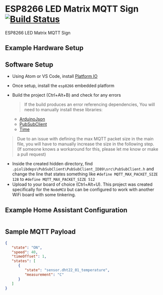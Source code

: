 # ESP8266 LED Matrix MQTT Sign [![Build Status](https://travis-ci.org/timmo001/ESP8266-LED-Matrix-MQTT-Sign.svg?branch=master)](https://travis-ci.org/timmo001/ESP8266-LED-Matrix-MQTT-Sign)

ESP8266 LED Matrix MQTT Sign

## Example Hardware Setup



## Software Setup

- Using Atom or VS Code, install [Platform IO](https://platformio.org/platformio-ide)
- Once setup, install the `esp8266` embedded platform
- Build the project (Ctrl+Alt+B) and check for any errors

  > If the build produces an error referencing dependencies, You will need to manually install these libraries:
    - [ArduinoJson](https://platformio.org/lib/show/64/ArduinoJson)
    - [PubSubClient](https://platformio.org/lib/show/89/PubSubClient)
    - [Time](https://platformio.org/lib/show/44/Time)
> Due to an issue with defining the max MQTT packet size in the main file, you will have to manually increase the size in the following step. (If someone knows a workaround for this, please let me know or make a pull request)
- Inside the created hidden directory, find `.piolibdeps\PubSubClient\PubSubClient_ID89\src\PubSubClient.h` and change the line that states something like `#define MQTT_MAX_PACKET_SIZE 128` to `#define MQTT_MAX_PACKET_SIZE 512`
- Upload to your board of choice (Ctrl+Alt+U). This project was created specifically for the `NodeMCU` but can be configured to work with another WiFi board with some tinkering.

## Example Home Assistant Configuration

```yaml
```

## Sample MQTT Payload

```json
{
   "state": "ON",
   "speed": 40,
   "timeOffset": 1,
   "states": [
      {
         "state": "sensor.dht22_01_temperature",
         "measurement": "C"
      }
   ]
}
```
